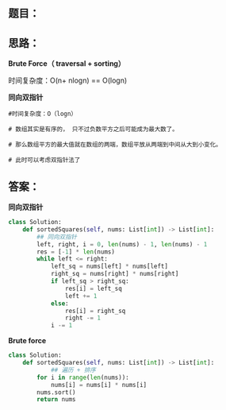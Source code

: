 ## 题目：


## 思路：
**Brute Force（ traversal + sorting）**

时间复杂度：O(n+ nlogn) == O(logn)

**同向双指针**
```
#时间复杂度：O（logn）

# 数组其实是有序的， 只不过负数平方之后可能成为最大数了。

# 那么数组平方的最大值就在数组的两端，数组平放从两端到中间从大到小变化。

# 此时可以考虑双指针法了
```

## 答案：
**同向双指针**
```python
class Solution:
    def sortedSquares(self, nums: List[int]) -> List[int]:
        ## 同向双指针
        left, right, i = 0, len(nums) - 1, len(nums) - 1
        res = [-1] * len(nums)
        while left <= right:
            left_sq = nums[left] * nums[left]
            right_sq = nums[right] * nums[right]
            if left_sq > right_sq:
                res[i] = left_sq
                left += 1
            else:
                res[i] = right_sq
                right -= 1
            i -= 1

```


**Brute force**
```python
class Solution:
    def sortedSquares(self, nums: List[int]) -> List[int]:
            ## 遍历 + 排序
        for i in range(len(nums)):
            nums[i] = nums[i] * nums[i]
        nums.sort()
        return nums

```
